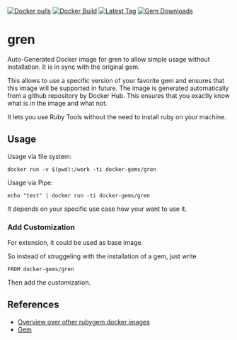 [![Docker pulls](https://img.shields.io/docker/pulls/rubygem/gren.svg)](https://hub.docker.com/r/rubygem/gren/)
[![Docker Build](https://img.shields.io/docker/automated/rubygem/gren.svg)](https://hub.docker.com/r/rubygem/gren/)
[![Latest Tag](https://img.shields.io/github/tag/docker-rubygem/gren.svg)](https://hub.docker.com/r/rubygem/gren/)
[![Gem Downloads](https://img.shields.io/gem/dt/gren.svg)](https://rubygems.org/gems/gren/)
# gren

Auto-Generated Docker image for gren to allow simple usage without installation.
It is in sync with the original gem.

This allows to use a specific version of your favorite gem and ensures that this image will be supported in future.
The image is generated automatically from a github repository by Docker Hub.
This ensures that you exactly know what is in the image and what not.

It lets you use Ruby Tools without the need to install ruby on your machine.

## Usage

Usage via file system:

`docker run -v $(pwd):/work -ti docker-gems/gren`

Usage via Pipe:

`echo "test" | docker run -ti docker-gems/gren`

It depends on your specific use case how your want to use it.

### Add Customization

For extension, it could be used as base image.

So instead of struggeling with the installation of a gem, just write

`FROM docker-gems/gren`

Then add the customization.

## References

 - [Overview over other rubygem docker images](https://github.com/thinkbot/docker-rubygem)
 - [Gem](https://rubygems.org/gems/gren/)
